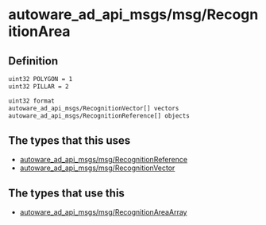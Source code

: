 # autoware_ad_api_msgs/msg/RecognitionArea

## Definition

```txt
uint32 POLYGON = 1
uint32 PILLAR = 2

uint32 format
autoware_ad_api_msgs/RecognitionVector[] vectors
autoware_ad_api_msgs/RecognitionReference[] objects
```

## The types that this uses

- [autoware_ad_api_msgs/msg/RecognitionReference](../../autoware_ad_api_msgs/msg/recognition_reference.md)
- [autoware_ad_api_msgs/msg/RecognitionVector](../../autoware_ad_api_msgs/msg/recognition_vector.md)

## The types that use this

- [autoware_ad_api_msgs/msg/RecognitionAreaArray](../../autoware_ad_api_msgs/msg/recognition_area_array.md)
